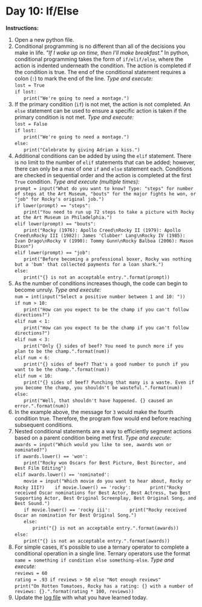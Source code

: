 # Day 10: If/Else
**Instructions:** 
1. Open a new python file.
2. Conditional programming is no different than all of the decisions you make in life. _"If I wake up on time, then I'll make breakfast."_ In python, conditional programming takes the form of `if/elif/else`, where the action is indented underneath the condition. The action is completed if the condition is true. The end of the conditional statement requires a colon (`:`) to mark the end of the line. _Type and execute:_  
   `lost = True`  
   `if lost:`  
    &nbsp;&nbsp;&nbsp;&nbsp;&nbsp;&nbsp;`print("We're going to need a montage.")`
3. If the primary condition (`if`) is not met, the action is not completed. An `else` statement can be used to ensure a specific action is taken if the primary condition is not met. _Type and execute:_  
   `lost = False`  
   `if lost:`  
    &nbsp;&nbsp;&nbsp;&nbsp;&nbsp;&nbsp;`print("We're going to need a montage.")`  
    `else:`  
    &nbsp;&nbsp;&nbsp;&nbsp;&nbsp;&nbsp;`print("Celebrate by giving Adrian a kiss.")`
4. Additional conditions can be added by using the `elif` statement. There is no limit to the number of `elif` statements that can be added; however, there can only be a max of one `if` and `else` statement each. Conditions are checked in sequential order and the action is completed at the first `True` condition. _Type and execute (multiple times):_  
   `prompt = input("What do you want to know? Type: "steps" for number of steps at the Art Museum, "bouts" for the major fights he won, or "job" for Rocky's original job.")`  
   `if lower(prompt) == "steps":`  
   &nbsp;&nbsp;&nbsp;&nbsp;&nbsp;&nbsp;`print("You need to run up 72 steps to take a picture with Rocky at the Art Museum in Philadelphia.")`  
   `elif lower(prompt) == "bouts":`  
   &nbsp;&nbsp;&nbsp;&nbsp;&nbsp;&nbsp;`print("Rocky (1976): Apollo Creed\nRocky II (1979): Apollo Creed\nRocky III (1982): James 'Clubber' Lang\nRocky IV (1985): Ivan Drago\nRocky V (1990): Tommy Gunn\nRocky Balboa (2006): Mason Dixon")`  
   `elif lower(prompt) == "job":`  
   &nbsp;&nbsp;&nbsp;&nbsp;&nbsp;&nbsp;`print("Before becoming a professional boxer, Rocky was nothing but a 'bum' that collected payments for a loan shark.")`  
   `else:`  
   &nbsp;&nbsp;&nbsp;&nbsp;&nbsp;&nbsp;`print("{} is not an acceptable entry.".format(prompt))`
5. As the number of conditions increases though, the code can begin to become unruly. _Type and execute:_  
   `num = int(input("Select a positive number between 1 and 10: "))`  
   `if num > 10:`  
   &nbsp;&nbsp;&nbsp;&nbsp;&nbsp;&nbsp;`print("How can you expect to be the champ if you can't follow directions?")`  
   `elif num < 1:`  
   &nbsp;&nbsp;&nbsp;&nbsp;&nbsp;&nbsp;`print("How can you expect to be the champ if you can't follow directions?")`  
   `elif num < 3:`  
   &nbsp;&nbsp;&nbsp;&nbsp;&nbsp;&nbsp;`print("Only {} sides of beef? You need to punch more if you plan to be the champ.".format(num))`  
   `elif num < 6:`  
   &nbsp;&nbsp;&nbsp;&nbsp;&nbsp;&nbsp;`print("{} sides of beef? That's a good number to punch if you want to be the champ.".format(num))`  
   `elif num < 10:`  
   &nbsp;&nbsp;&nbsp;&nbsp;&nbsp;&nbsp;`print("{} sides of beef? Punching that many is a waste. Even if you become the champ, you shouldn't be wasteful.".format(num))`  
   `else:`  
   &nbsp;&nbsp;&nbsp;&nbsp;&nbsp;&nbsp;`print("Well, that shouldn't have happened. {} caused an error.".format(num))`
6. In the example above, the message for `3` would make the fourth condition true. Therefore, the program flow would end before reaching subsequent conditions.
7. Nested conditional statements are a way to efficiently segment actions based on a parent condition being met first. _Type and execute:_  
   `awards = input("Which would you like to see, awards won or nominated?")`  
   `if awards.lower() == 'won':`  
   &nbsp;&nbsp;&nbsp;&nbsp;&nbsp;&nbsp;`print("Rocky won Oscars for Best Picture, Best Director, and Best Film Editing")`  
   `elif awards.lower() == 'nominated':`  
   &nbsp;&nbsp;&nbsp;&nbsp;&nbsp;&nbsp;`movie = input("Which movie do you want to hear about, Rocky or Rocky III?)`
   &nbsp;&nbsp;&nbsp;&nbsp;&nbsp;&nbsp;`if movie.lower() == 'rocky':`
   &nbsp;&nbsp;&nbsp;&nbsp;&nbsp;&nbsp;&nbsp;&nbsp;&nbsp;&nbsp;&nbsp;&nbsp;`print("Rocky received Oscar nominations for Best Actor, Best Actress, two Best Supporting Actor, Best Original Screenplay, Best Original Song, and Best Sound.")`  
   &nbsp;&nbsp;&nbsp;&nbsp;&nbsp;&nbsp;`if movie.lower() == 'rocky iii':`
   &nbsp;&nbsp;&nbsp;&nbsp;&nbsp;&nbsp;&nbsp;&nbsp;&nbsp;&nbsp;&nbsp;&nbsp;`print("Rocky received Oscar an nomination for Best Original Song.")`  
   &nbsp;&nbsp;&nbsp;&nbsp;&nbsp;&nbsp;`else:`  
   &nbsp;&nbsp;&nbsp;&nbsp;&nbsp;&nbsp;&nbsp;&nbsp;&nbsp;&nbsp;&nbsp;&nbsp;`print("{} is not an acceptable entry.".format(awards))`  
   `else:`  
   &nbsp;&nbsp;&nbsp;&nbsp;&nbsp;&nbsp;`print("{} is not an acceptable entry.".format(awards))`
8. For simple cases, it's possible to use a ternary operator to complete a conditional operation in a single line. Ternary operators use the format `name = something if condition else something-else`. _Type and execute:_  
   `reviews = 60`  
   `rating = .93 if reviews > 50 else "Not enough reviews"`  
   `print("On Rotten Tomatoes, Rocky has a rating: {} with a number of reviews: {}.".format(rating * 100, reviews))`
9. Update the [log file](../../log.md) with what you have learned today.